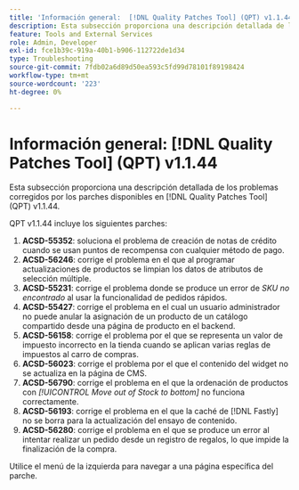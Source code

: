```yaml
---
title: 'Información general:  [!DNL Quality Patches Tool] (QPT) v1.1.44'
description: Esta subsección proporciona una descripción detallada de los problemas corregidos por los parches disponibles en  [!DNL Quality Patches Tool] (QPT) v1.1.44.
feature: Tools and External Services
role: Admin, Developer
exl-id: fce1b39c-919a-40b1-b906-112722de1d34
type: Troubleshooting
source-git-commit: 7fdb02a6d89d50ea593c5fd99d78101f89198424
workflow-type: tm+mt
source-wordcount: '223'
ht-degree: 0%

---
```


# Información general: [!DNL Quality Patches Tool] (QPT) v1.1.44

Esta subsección proporciona una descripción detallada de los problemas corregidos por los parches disponibles en [!DNL Quality Patches Tool] (QPT) v1.1.44.

QPT v1.1.44 incluye los siguientes parches:

1. **ACSD-55352**: soluciona el problema de creación de notas de crédito cuando se usan puntos de recompensa con cualquier método de pago.
1. **ACSD-56246**: corrige el problema en el que al programar actualizaciones de productos se limpian los datos de atributos de selección múltiple.
1. **ACSD-55231**: corrige el problema donde se produce un error de *SKU no encontrado* al usar la funcionalidad de pedidos rápidos.
1. **ACSD-55427**: corrige el problema en el cual un usuario administrador no puede anular la asignación de un producto de un catálogo compartido desde una página de producto en el backend.
1. **ACSD-56158**: corrige el problema por el que se representa un valor de impuesto incorrecto en la tienda cuando se aplican varias reglas de impuestos al carro de compras.
1. **ACSD-56023**: corrige el problema por el que el contenido del widget no se actualiza en la página de CMS.
1. **ACSD-56790**: corrige el problema en el que la ordenación de productos con *[!UICONTROL Move out of Stock to bottom]* no funciona correctamente.
1. **ACSD-56193**: corrige el problema en el que la caché de [!DNL Fastly] no se borra para la actualización del ensayo de contenido.
1. **ACSD-56280**: corrige el problema en el que se produce un error al intentar realizar un pedido desde un registro de regalos, lo que impide la finalización de la compra.

Utilice el menú de la izquierda para navegar a una página específica del parche.
